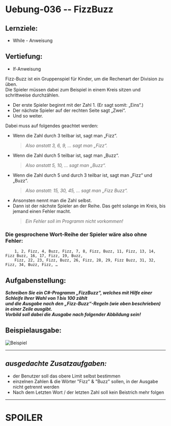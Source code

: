 # Uebung-036  --  FizzBuzz
## Lernziele:  
 - While - Anweisung
## Vertiefung:
 - If-Anweisung
   
 Fizz-Buzz ist ein Gruppenspiel für Kinder, um die Rechenart der Division zu üben.  
 Die Spieler müssen dabei zum Beispiel in einem Kreis sitzen und schrittweise durchzählen.  
 - Der erste Spieler beginnt mit der Zahl 1. (Er sagt somit: „Eins“.)  
 - Der nächste Spieler auf der rechten Seite sagt „Zwei“.  
 - Und so weiter.

 Dabei muss auf folgendes geachtet werden:  
 - Wenn die Zahl durch 3 teilbar ist, sagt man „Fizz“.  
   > *Also anstatt 3, 6, 9, … sagt man „Fizz“.*  
 - Wenn die Zahl durch 5 teilbar ist, sagt man „Buzz“.  
   > *Also anstatt 5, 10, … sagt man „Buzz“.*  
 - Wenn die Zahl durch 5 und durch 3 teilbar ist, sagt man „Fizz“ und „Buzz“.  
   > *Also anstatt: 15, 30, 45, … sagt man „Fizz Buzz“.*  
 - Ansonsten nennt man die Zahl selbst.
 - Dann ist der nächste Spieler an der Reihe. Das geht solange im Kreis, bis jemand einen Fehler macht.  
   > *Ein Fehler soll im Programm nicht vorkommen!*


###   Die gesprochene Wort-Reihe der Spieler wäre also ohne Fehler:  
```
    1, 2, Fizz, 4, Buzz, Fizz, 7, 8, Fizz, Buzz, 11, Fizz, 13, 14, Fizz Buzz, 16, 17, Fizz, 19, Buzz,  
    Fizz, 22, 23, Fizz, Buzz, 26, Fizz, 28, 29, Fizz Buzz, 31, 32, Fizz, 34, Buzz, Fizz, …   
```

## Aufgabenstellung:  

   ***Schreiben Sie ein C#-Programm „FizzBuzz“, welches mit Hilfe einer Schleife Ihrer Wahl von 1 bis 100 zählt  
   und die Ausgabe nach den „Fizz-Buzz“-Regeln (wie oben beschrieben) in einer Zeile ausgibt.  
   Vorbild soll dabei die Ausgabe nach folgender Abbildung sein!***  

## Beispielausgabe:  

  ![Beispiel](https://github.com/IxI-Enki/Uebung-036/assets/138018029/ab3776c5-2087-4c27-b090-14b7869b3278)

-------------------------------
## *ausgedachte Zusatzaufgaben:*  
  - der Benutzer soll das obere Limit selbst bestimmen  
  - einzelnen Zahlen & die Wörter "Fizz" & "Buzz" sollen, in der Ausgabe nicht getrennt werden
  - Nach dem Letzten Wort / der letzten Zahl soll kein Beistrich mehr folgen  
-------------------------------
# **SPOILER**  

```c#


```
